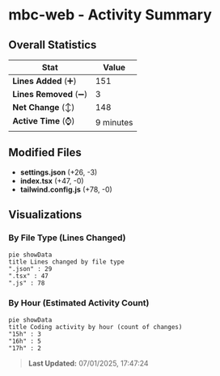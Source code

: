 # mbc-web - Activity Summary 

## Overall Statistics

| Stat                   | Value                                                             |
| ---------------------- | ----------------------------------------------------------------- |
| **Lines Added** (➕)   | 151                                          |
| **Lines Removed** (➖) | 3                                        |
| **Net Change** (↕)    | 148                |
| **Active Time** (⌚)   | 9 minutes |


## Modified Files
- **settings.json** (+26, -3)
- **index.tsx** (+47, -0)
- **tailwind.config.js** (+78, -0)

## Visualizations

### By File Type (Lines Changed)

```mermaid
pie showData
title Lines changed by file type
".json" : 29
".tsx" : 47
".js" : 78
```

### By Hour (Estimated Activity Count)

```mermaid
pie showData
title Coding activity by hour (count of changes)
"15h" : 3
"16h" : 5
"17h" : 2
```


> **Last Updated:** 07/01/2025, 17:47:24